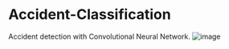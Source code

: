 # Accident-Classification
Accident detection with Convolutional Neural Network.
![image](https://user-images.githubusercontent.com/70653600/198080573-54992647-1319-4bf7-8e84-2cc64d111d90.png)
